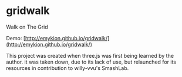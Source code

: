 # gridwalk
Walk on The Grid

Demo: [http://emykion.github.io/gridwalk/](http://emykion.github.io/gridwalk/)

This project was created when three.js was first being learned by the author.
it was taken down, due to its lack of use, but relaunched for its resources in
contribution to willy-vvu's SmashLab.

